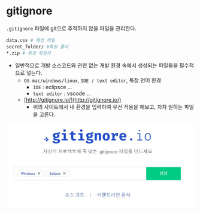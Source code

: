 # gitignore 

`.gitignore` 파일에 git으로 추적하지 않을 파일을 관리한다. 

```bash
data.csv # 특정 파일 
secret_folder/ #특정 폴더
*.zip # 특정 확장자
```

* 일반적으로 개발 소스코드와 관련 없는 개발 환경 속에서 생성되는 파일들을 필수적으로 넣는다.
  * `OS-mac/windows/linux`, `IDE / text editor`, 특정 언어 환경
    * `IDE` : eclipsce ...
    * `text editor` : vscode ...
  * [http://gitignore.io/](http://gitignore.io/) 
    * 위의 사이트에서 내 환경을 입력하여 우선 적용을 해보고, 차차 원하는 파일을 고른다.

![gitignore.io_ex](md-images/gitignore.io_ex.JPG)

